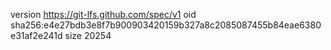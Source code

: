 version https://git-lfs.github.com/spec/v1
oid sha256:e4e27bdb3e8f7b900903420159b327a8c2085087455b84eae6380e31af2e241d
size 20254
